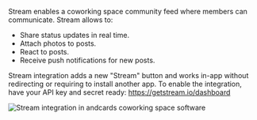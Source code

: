 Stream enables a coworking space community feed where members can communicate. Stream allows to:

- Share status updates in real time.
- Attach photos to posts.
- React to posts.
- Receive push notifications for new posts.

Stream integration adds a new "Stream" button and works in-app without redirecting or requiring to install another app. To enable the integration, have your API key and secret ready: https://getstream.io/dashboard

![Stream integration in andcards coworking space software](https://d7ccq1i35b0cj.cloudfront.net/andcards-stream-main-light-en-1920-1200.png)
